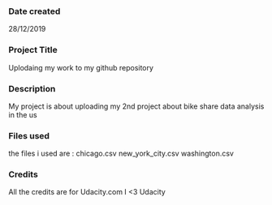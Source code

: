 ### Date created
28/12/2019

### Project Title
Uplodaing my work to my github repository

### Description
My project is about uploading my 2nd project about bike share data analysis in the us

### Files used
the files i used are :
chicago.csv
new_york_city.csv
washington.csv

### Credits
All the credits are for Udacity.com
I <3 Udacity
